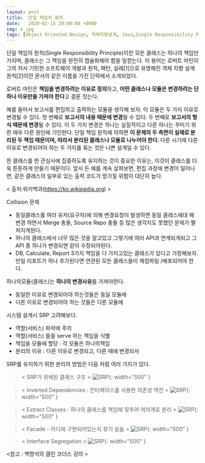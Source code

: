 ```yaml
---
layout: post
title:  단일 책임의 원칙
date:   2020-02-15 20:00:00 +0900
img: 4.jpg
tags: [Object Oriented Design, 객체지향설계, Java,Single Responsibility Principle]
---
```

단일 책임의 원칙(Single Responsibility Principle)이란 모든 클래스는 하나의 책임만 가지며, 클래스는 그 책임을 완전히 캡슐화해야 함을 일컫는다.
이 용어는 로버트 마틴이 그의 저서 기민한 소프트웨어 개발과 원칙, 패턴, 실례[1]으로 유명해진 객체 지향 설계 원칙[2]이란 문서의 같은 이름을 가진 단락에서 소개되었다. 

로버트 마틴은 <strong>책임을 변경하려는 이유로 정의</strong>하고, <strong>어떤 클래스나 모듈은 변경하려는 단 하나 이유만을 가져야 한다</strong>고 결론 짓는다.

예를 들어서 보고서를 편집하고 출력하는 모듈을 생각해 보자. 이 모듈은 두 가지 이유로 변경될 수 있다. 첫 번째로 <strong>보고서의 내용 때문에 변경</strong>될 수 있다. 두 번째로 <strong>보고서의 형식 때문에 변경</strong>될 수 있다. 이 두 가지 변경은 하나는 실질적이고 다른 하나는 꾸미기 위한 매우 다른 원인에 기인한다. 단일 책임 원칙에 의하면 <strong>이 문제의 두 측면이 실제로 분리된 두 책임 때문이며, 따라서 분리된 클래스나 모듈로 나누어야 한다. </strong>다른 시기에 다른 이유로 변경되어야 하는 두 가지를 묶는 것은 나쁜 설계일 수 있다.

한 클래스를 한 관심사에 집중하도록 유지하는 것이 중요한 이유는, 이것이 클래스를 더욱 튼튼하게 만들기 때문이다. 앞서 든 예를 계속 살펴보면, 편집 과정에 변경이 일어나면, 같은 클래스의 일부로 있는 출력 코드가 망가질 위험이 대단히 높다.

< 출처:위키백과(https://ko.wikipedia.org) >


Collision 문제
* 동일클래스를 여러 유저(요구자)에 의해 변경요청이 발생하면 동일 클레스에대 해 변경 하면서 Merge 충돌, Source Repo 충돌 등 많은 생각지도 못했던 문제가 펼처지게된다.
* 하나의 클래스에서 너무 많은 것을 알고있고 그렇기에 여러 API과 연계되게되고 그 API 중 하나가 변경되면 같이 수정되야된다.
* DB, Calculate, Report 3가지 책임을 다 가지고있는 클래스가 있다고 가정해보자. 만일 리포트가 하나 추가된다면 연관된 모든 클래스들이 재컴파일 /배포되어야 한다.

하나의모듈(클래스)는 <strong>하나의 변경사유</strong>를 가져야한다.
* 동일한 이유로 변경되어야 하는것들은 동일 모듈에
* 다른 이유로 변경되어야 하는 것들은 다른 모듈에

시스템 설계시 SRP 고려해보다.
* 역할(서비스) 파악에 주의 
* 역할(서비스) 들을 serve 하는 책임을 식별
* 책임을 모듈에 할당 : 각 모듈은 하나의책임
* 분리의 이유 : 다른 이유로 변경되고, 다른 때에 변경되서 

SRP를 유지하기 위한 분리의 방법은 다음 처럼 여러 가지가 있다.
>< SRP가 위배된 클래스 구조 >
![SRP]({{site.baseurl}}/images/pages/20200215/srp_01.png){: width="500" }

>< Inverted Dependencies : 인터페이스를 사용한 의존성 역전 >
![SRP]({{site.baseurl}}/images/pages/20200215/srp_02.png){: width="500" } 

>< Extract Classes : 하나의 클래스를 책임에 맞추어 여러개로 분리 > 
![SRP]({{site.baseurl}}/images/pages/20200215/srp_03.png){: width="500" } 

>< Facade - 어디에 구현되어있는지 찾기 쉽움 >
![SRP]({{site.baseurl}}/images/pages/20200215/srp_04.png){: width="500" } 

>< Interface Segregation >
![SRP]({{site.baseurl}}/images/pages/20200215/srp_05.png){: width="500" } 


 <참고 : 백명석의 클린 코더스 강의 >